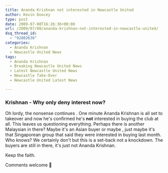 ```yaml
---
title: Ananda Krishnan not interested in Newcastle United
author: Kevin Doocey
type: post
date: 2009-07-08T16:26:36+00:00
url: /2009/07/08/ananda-krishnan-not-interested-in-newcastle-united/
dsq_thread_id:
  - "92802636"
categories:
  - Ananda Krishnan
  - Newcastle United News
tags:
  - Ananda Krishnan
  - Breaking Newcastle United News
  - Latest Newcastle United News
  - Newcastle Take-Over
  - Newcastle United Latest News

---
```

### Krishnan - Why only deny interest now?

Oh lordy, the nonsense continues . One minute Ananda Krishnan is all set to takeover and now he's confirmed he's **not** interested in buying the club at all. This leaves us questioning everything. Perhaps there is another Malaysian in there? Maybe it's an Asian buyer or maybe , just maybe it's that Singaporean group that said they were interested in buying last month. Who knows? We certainly don't but this is a set-back not a knockdown. The buyers are still in there, it's just not Ananda Krishnan.

Keep the faith.

Comments welcome 🙂
